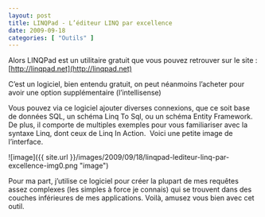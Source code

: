 ```yaml
---
layout: post
title: LINQPad - L’éditeur LINQ par excellence
date: 2009-09-18
categories: [ "Outils" ]
---
```


Alors LINQPad est un utilitaire gratuit que vous pouvez retrouver sur le site : [http://linqpad.net](http://linqpad.net)

C’est un logiciel, bien entendu gratuit, on peut néanmoins l’acheter pour avoir une option supplémentaire (l’intellisense)

Vous pouvez via ce logiciel ajouter diverses connexions, que ce soit base de données SQL, un schéma Linq To Sql, ou un schéma Entity Framework. De plus, il comporte de multiples exemples pour vous familiariser avec la syntaxe Linq, dont ceux de Linq In Action.  Voici une petite image de l’interface.

![image]({{ site.url }}/images/2009/09/18/linqpad-lediteur-linq-par-excellence-img0.png "image")

Pour ma part, j’utilise ce logiciel pour créer la plupart de mes requêtes assez complexes (les simples à force je connais) qui se trouvent dans des couches inférieures de mes applications. Voilà, amusez vous bien avec cet outil.